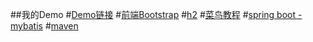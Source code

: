 ##我的Demo
#[Demo链接](https://github.com/ie98/Demo)
#[前端Bootstrap](https://www.bootcss.com/)
#[h2](http://www.h2database.com/html/main.html)
#[菜鸟教程](https://www.runoob.com/)
#[spring boot - mybatis](http://mybatis.org/spring-boot-starter/mybatis-spring-boot-autoconfigure/)
#[maven](https://mvnrepository.com/)